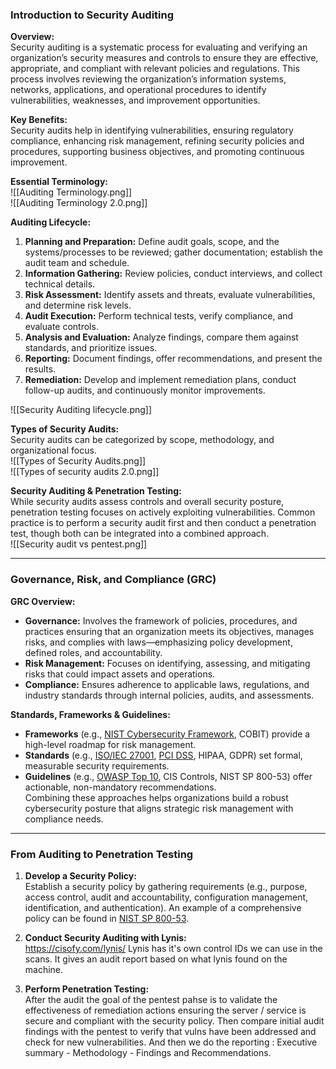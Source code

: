 ### Introduction to Security Auditing

**Overview:**  
Security auditing is a systematic process for evaluating and verifying an organization’s security measures and controls to ensure they are effective, appropriate, and compliant with relevant policies and regulations. This process involves reviewing the organization’s information systems, networks, applications, and operational procedures to identify vulnerabilities, weaknesses, and improvement opportunities.

**Key Benefits:**  
Security audits help in identifying vulnerabilities, ensuring regulatory compliance, enhancing risk management, refining security policies and procedures, supporting business objectives, and promoting continuous improvement.

**Essential Terminology:**  
![[Auditing Terminology.png]]  
![[Auditing Terminology 2.0.png]]

**Auditing Lifecycle:**

1. **Planning and Preparation:** Define audit goals, scope, and the systems/processes to be reviewed; gather documentation; establish the audit team and schedule.
2. **Information Gathering:** Review policies, conduct interviews, and collect technical details.
3. **Risk Assessment:** Identify assets and threats, evaluate vulnerabilities, and determine risk levels.
4. **Audit Execution:** Perform technical tests, verify compliance, and evaluate controls.
5. **Analysis and Evaluation:** Analyze findings, compare them against standards, and prioritize issues.
6. **Reporting:** Document findings, offer recommendations, and present the results.
7. **Remediation:** Develop and implement remediation plans, conduct follow-up audits, and continuously monitor improvements.

![[Security Auditing lifecycle.png]]

**Types of Security Audits:**  
Security audits can be categorized by scope, methodology, and organizational focus.  
![[Types of Security Audits.png]]  
![[Types of security audits 2.0.png]]

**Security Auditing & Penetration Testing:**  
While security audits assess controls and overall security posture, penetration testing focuses on actively exploiting vulnerabilities. Common practice is to perform a security audit first and then conduct a penetration test, though both can be integrated into a combined approach.  
![[Security audit vs pentest.png]]

---

### Governance, Risk, and Compliance (GRC)

**GRC Overview:**

- **Governance:** Involves the framework of policies, procedures, and practices ensuring that an organization meets its objectives, manages risks, and complies with laws—emphasizing policy development, defined roles, and accountability.
- **Risk Management:** Focuses on identifying, assessing, and mitigating risks that could impact assets and operations.
- **Compliance:** Ensures adherence to applicable laws, regulations, and industry standards through internal policies, audits, and assessments.

**Standards, Frameworks & Guidelines:**

- **Frameworks** (e.g., [NIST Cybersecurity Framework](https://www.nist.gov/cyberframework), COBIT) provide a high-level roadmap for risk management.
- **Standards** (e.g., [ISO/IEC 27001](https://www.iso.org/isoiec-27001-information-security.html), [PCI DSS](https://www.pcisecuritystandards.org/), HIPAA, GDPR) set formal, measurable security requirements.
- **Guidelines** (e.g., [OWASP Top 10](https://owasp.org/www-project-top-ten), CIS Controls, NIST SP 800-53) offer actionable, non-mandatory recommendations.  
    Combining these approaches helps organizations build a robust cybersecurity posture that aligns strategic risk management with compliance needs.

---

### From Auditing to Penetration Testing

1. **Develop a Security Policy:**  
    Establish a security policy by gathering requirements (e.g., purpose, access control, audit and accountability, configuration management, identification, and authentication). An example of a comprehensive policy can be found in [NIST SP 800-53](https://csrc.nist.gov/publications/detail/sp/800-53/rev-5/final).
    
2. **Conduct Security Auditing with Lynis:**  
    https://cisofy.com/lynis/ Lynis has it's own control IDs we can use in the scans. It gives an audit report based on what lynis found on the machine.
    
3. **Perform Penetration Testing:**  
    After the audit the goal of the pentest pahse is to validate the effectiveness of remediation actions  ensuring the server / service is secure and compliant with the security policy. Then compare initial audit findings with the pentest to verify that vulns have been addressed and check for new vulnerabilities. And then we do the reporting : Executive summary - Methodology - Findings and Recommendations.